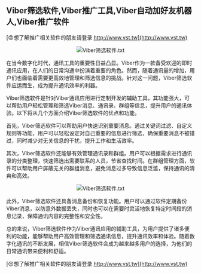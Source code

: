 ## **Viber筛选软件,Viber推广工具,Viber自动加好友机器人,Viber推广软件**

[😍想了解推广相关软件的朋友请登录 http://www.vst.tw](http://www.vst.tw)

 <center><img src="https://vst.tw/MP4/tuiguang/png/8.png" alt="Viber筛选软件.txt"></center>

在当今数字化时代，通讯工具的重要性日益凸显。Viber作为一款备受欢迎的即时通讯应用，在人们的日常沟通中扮演着重要的角色。然而，随着通讯量的增加，用户们也面临着需要更高效地管理和筛选信息的挑战。针对这一问题，Viber筛选软件应运而生，成为提升通讯效率的利器。

Viber筛选软件是针对Viber通讯应用进行定制开发的辅助工具，其功能强大，可以帮助用户轻松管理和筛选Viber消息、通讯录、群组等信息，提升用户的通讯体验。以下将从几个方面介绍Viber筛选软件的优点和功能。

首先，Viber筛选软件可以帮助用户快速识别重要消息。通过关键词过滤、自定义规则等功能，用户可以轻松设定对自己重要的信息进行筛选，确保重要消息不被错过，同时减少对无关信息的干扰，提升工作和生活效率。

其次，Viber筛选软件还能够有效管理通讯录和群组。用户可以根据需求进行通讯录的分类整理，快速筛选出需要联系的人员，节省查找时间。在群组管理方面，软件可以帮助用户屏蔽无关的群组消息，避免消息过多导致信息泛滥，保持通讯的清爽和高效。

 <center><img src="https://vst.tw/MP4/tuiguang/png/8.png" alt="Viber筛选软件.txt"></center>

此外，Viber筛选软件还具备消息备份和恢复功能。用户可以通过软件定期备份Viber消息，以防意外数据丢失，同时也可以在需要时灵活地恢复特定时间段的消息记录，保障通讯内容的完整性和安全性。

总的来说，Viber筛选软件作为Viber通讯应用的辅助工具，为用户提供了诸多便利的功能，能够帮助用户高效管理和筛选通讯信息，提升通讯效率和体验。随着数字化通讯的不断发展，相信Viber筛选软件会成为越来越多用户的选择，为他们的日常通讯带来便利和舒适。

[😍想了解推广相关软件的朋友请登录 http://www.vst.tw](http://www.vst.tw)



